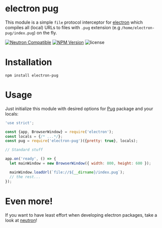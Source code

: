 # electron pug
This module is a simple `file` protocol interceptor for [electron](https://github.com/atom/electron) which compiles all (local) URLs to files with `.pug` extension (e.g `/home/electron-pug/index.pug`) on the fly.

<a href="https://github.com/yan-foto/neutron"><img alt="Neutron Compatible" src="https://img.shields.io/badge/neutron-compatible-004455.svg"></a>
<a href="https://www.npmjs.com/package/electron-pug"><img alt="NPM Version" src="https://img.shields.io/npm/v/electron-pug.svg"></a>
![license](https://img.shields.io/npm/l/electron-pug.svg)
# Installation

```
npm install electron-pug
```

# Usage
Just initialize this module with desired options for [Pug](https://www.npmjs.com/package/pug) package and your locals:

```js
'use strict';

const {app, BrowserWindow} = require('electron');
const locals = {/* ...*/};
const pug = require('electron-pug')({pretty: true}, locals);

// Standard stuff

app.on('ready', () => {
  let mainWindow = new BrowserWindow({ width: 800, height: 600 });

  mainWindow.loadUrl(`file://${__dirname}/index.pug`);
  // the rest...
});
```

# Even more!
If you want to have least effort when developing electron packages, take a look at [neutron](https://github.com/yan-foto/neutron)!

